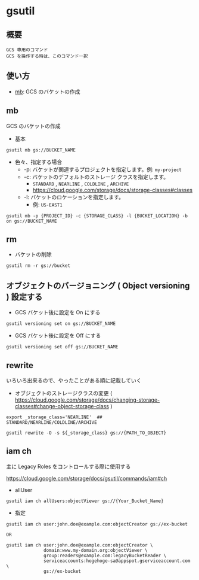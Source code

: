 # gsutil

## 概要

```
GCS 専用のコマンド
GCS を操作する時は、このコマンド一択
```

## 使い方

+ [mb](./README.md#mb): GCS のバケットの作成

## mb

GCS のバケットの作成

+ 基本

```
gsutil mb gs://BUCKET_NAME
```

+ 色々、指定する場合
  + -p: バケットが関連するプロジェクトを指定します。例: `my-project`
  + -c: バケットのデフォルトのストレージ クラスを指定します。
    + `STANDARD` , `NEARLINE` , `COLDLINE` , `ARCHIVE`
    + https://cloud.google.com/storage/docs/storage-classes#classes
  + -l: バケットのロケーションを指定します。
    + 例: `US-EAST1`

```
gsutil mb -p {PROJECT_ID} -c {STORAGE_CLASS} -l {BUCKET_LOCATION} -b on gs://BUCKET_NAME
```

## rm

+ バケットの削除

```
gsutil rm -r gs://bucket
```

## オブジェクトのバージョニング ( Object versioning ) 設定する

+ GCS バケット後に設定を On にする

```
gsutil versioning set on gs://BUCKET_NAME
```

+ GCS バケット後に設定を Off にする

```
gsutil versioning set off gs://BUCKET_NAME
```



## rewrite

いろいろ出来るので、やったことがある順に記載していく

+ オブジェクトのストレージクラスの変更 ( https://cloud.google.com/storage/docs/changing-storage-classes#change-object-storage-class )

```
export _storage_class='NEARLINE'  ## STANDARD/NEARLINE/COLDLINE/ARCHIVE

gsutil rewrite -O -s ${_storage_class} gs://{PATH_TO_OBJECT}
```


## iam ch

主に Legacy Roles をコントロールする際に使用する

https://cloud.google.com/storage/docs/gsutil/commands/iam#ch

+ allUser

```
gsutil iam ch allUsers:objectViewer gs://{Your_Bucket_Name}
```

+ 指定

```
gsutil iam ch user:john.doe@example.com:objectCreator gs://ex-bucket

OR

gsutil iam ch user:john.doe@example.com:objectCreator \
              domain:www.my-domain.org:objectViewer \
              group:readers@example.com:legacyBucketReader \
              serviceaccounts:hogehoge-sa@appspot.gserviceaccount.com \
              gs://ex-bucket
```
